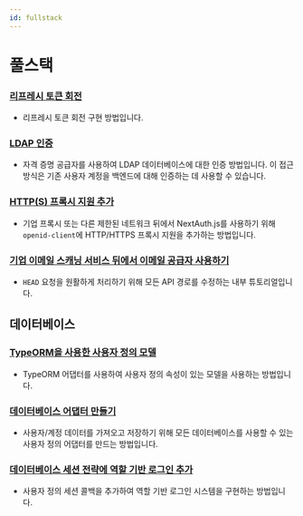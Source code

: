 ```yaml
---
id: fullstack
---
```


# 풀스택

### [리프레시 토큰 회전](https://authjs.dev/guides/refresh-token-rotation)

- 리프레시 토큰 회전 구현 방법입니다.

### [LDAP 인증](https://next-auth.js.org/tutorials/ldap-auth-example)

- 자격 증명 공급자를 사용하여 LDAP 데이터베이스에 대한 인증 방법입니다. 이 접근 방식은 기존 사용자 계정을 백엔드에 대해 인증하는 데 사용할 수 있습니다.

### [HTTP(S) 프록시 지원 추가](https://next-auth.js.org/tutorials/corporate-proxy)

- 기업 프록시 또는 다른 제한된 네트워크 뒤에서 NextAuth.js를 사용하기 위해 `openid-client`에 HTTP/HTTPS 프록시 지원을 추가하는 방법입니다.

### [기업 이메일 스캐닝 서비스 뒤에서 이메일 공급자 사용하기](https://next-auth.js.org/tutorials/avoid-corporate-link-checking-email-provider)

- `HEAD` 요청을 원활하게 처리하기 위해 모든 API 경로를 수정하는 내부 튜토리얼입니다.

## 데이터베이스

### [TypeORM을 사용한 사용자 정의 모델](https://authjs.dev/guides/creating-a-database-adapter)

- TypeORM 어댑터를 사용하여 사용자 정의 속성이 있는 모델을 사용하는 방법입니다.

### [데이터베이스 어댑터 만들기](https://next-auth.js.org/tutorials/creating-a-database-adapter)

- 사용자/계정 데이터를 가져오고 저장하기 위해 모든 데이터베이스를 사용할 수 있는 사용자 정의 어댑터를 만드는 방법입니다.

### [데이터베이스 세션 전략에 역할 기반 로그인 추가](https://authjs.dev/guides/role-based-access-control)

- 사용자 정의 세션 콜백을 추가하여 역할 기반 로그인 시스템을 구현하는 방법입니다.